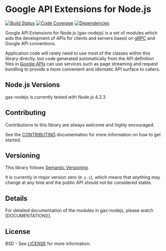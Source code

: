 Google API Extensions for Node.js
=================================

[![Build Status](https://travis-ci.org/googleapis/gax-nodejs.svg?branch=master)](https://travis-ci.org/googleapis/gax-nodejs)
[![Code Coverage](https://img.shields.io/codecov/c/github/googleapis/gax-nodejs.svg)](https://codecov.io/github/googleapis/gax-nodejs)
[![Dependencies](https://david-dm.org/googleapis/gax-nodejs.svg)](https://david-dm.org/googleapis/gax-nodejs)

Google API Extensions for Node.js (gax-nodejs) is a set of modules which aids
the development of APIs for clients and servers based on [gRPC][] and Google API
conventions.

Application code will rarely need to use most of the classes within this library
directly, but code generated automatically from the API definition files in
[Google APIs][] can use services such as page streaming and request bundling to
provide a more convenient and idiomatic API surface to callers.

[gRPC]: http://grpc.io
[Google APIs]: https://github.com/googleapis/googleapis/


Node.js Versions
----------------

gax-nodejs is currently tested with Node.js 4.2.3


Contributing
------------

Contributions to this library are always welcome and highly encouraged.

See the [CONTRIBUTING][] documentation for more information on how to get started.

[CONTRIBUTING]: https://github.com/googleapis/gax-nodejs/blob/master/CONTRIBUTING.md


Versioning
----------

This library follows [Semantic Versioning][].

It is currently in major version zero (``0.y.z``), which means that anything
may change at any time and the public API should not be considered
stable.

[Semantic Versioning]: http://semver.org/


Details
-------

For detailed documentation of the modules in gax-nodejs, please watch [DOCUMENTATION][].


License
-------

BSD - See [LICENSE][] for more information.

[LICENSE]: https://github.com/googleapis/gax-nodejs/blob/master/LICENSE
